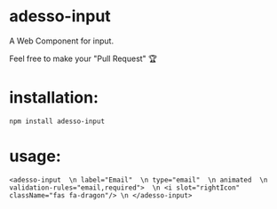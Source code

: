 # adesso-input
A Web Component for input.

Feel free to make your "Pull Request" 🏆

  # installation:
  `npm install adesso-input`
  
  # usage:
  `
  <adesso-input  \n
    label="Email"  \n
    type="email"  \n
    animated  \n
    validation-rules="email,required">  \n
      <i slot="rightIcon" className="fas fa-dragon"/> \n
  </adesso-input>
  `


